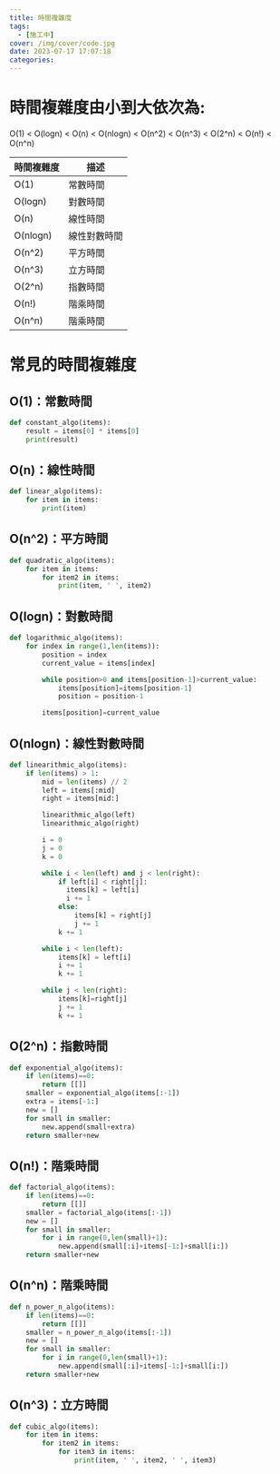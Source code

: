 ```yaml
---
title: 時間複雜度
tags:
  - [施工中]
cover: /img/cover/code.jpg
date: 2023-07-17 17:07:18
categories:
---
```


# 時間複雜度由小到大依次為:
O(1) < O(logn) < O(n) < O(nlogn) < O(n^2) < O(n^3) < O(2^n) < O(n!) < O(n^n)

| 時間複雜度 | 描述                 |
|------------|----------------------|
| O(1)       | 常數時間             |
| O(logn)    | 對數時間             |
| O(n)       | 線性時間             |
| O(nlogn)   | 線性對數時間         |
| O(n^2)     | 平方時間             |
| O(n^3)     | 立方時間             |
| O(2^n)     | 指數時間             |
| O(n!)      | 階乘時間             |
| O(n^n)     | 階乘時間             |


# 常見的時間複雜度

## O(1)：常數時間

```python
def constant_algo(items):
    result = items[0] * items[0]
    print(result)
```

## O(n)：線性時間

```python
def linear_algo(items):
    for item in items:
        print(item)
```

## O(n^2)：平方時間

```python
def quadratic_algo(items):
    for item in items:
        for item2 in items:
            print(item, ' ', item2)
```

## O(logn)：對數時間

```python
def logarithmic_algo(items):
    for index in range(1,len(items)):
        position = index
        current_value = items[index]

        while position>0 and items[position-1]>current_value:
            items[position]=items[position-1]
            position = position-1

        items[position]=current_value
```

## O(nlogn)：線性對數時間

```python
def linearithmic_algo(items):
    if len(items) > 1:
        mid = len(items) // 2
        left = items[:mid]
        right = items[mid:]

        linearithmic_algo(left)
        linearithmic_algo(right)

        i = 0
        j = 0
        k = 0

        while i < len(left) and j < len(right):
            if left[i] < right[j]:
              items[k] = left[i]
              i += 1
            else:
                items[k] = right[j]
                j += 1
            k += 1

        while i < len(left):
            items[k] = left[i]
            i += 1
            k += 1

        while j < len(right):
            items[k]=right[j]
            j += 1
            k += 1
```

## O(2^n)：指數時間

```python
def exponential_algo(items):
    if len(items)==0:
        return [[]]
    smaller = exponential_algo(items[:-1])
    extra = items[-1:]
    new = []
    for small in smaller:
        new.append(small+extra)
    return smaller+new
```

## O(n!)：階乘時間

```python
def factorial_algo(items):
    if len(items)==0:
        return [[]]
    smaller = factorial_algo(items[:-1])
    new = []
    for small in smaller:
        for i in range(0,len(small)+1):
            new.append(small[:i]+items[-1:]+small[i:])
    return smaller+new
```

## O(n^n)：階乘時間

```python
def n_power_n_algo(items):
    if len(items)==0:
        return [[]]
    smaller = n_power_n_algo(items[:-1])
    new = []
    for small in smaller:
        for i in range(0,len(small)+1):
            new.append(small[:i]+items[-1:]+small[i:])
    return smaller+new
```

## O(n^3)：立方時間

```python
def cubic_algo(items):
    for item in items:
        for item2 in items:
            for item3 in items:
                print(item, ' ', item2, ' ', item3)
```
